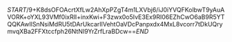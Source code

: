 $START$/9+K8dsOFOAcrtXfLw2AhXpPZgT4m1LXVbj6/iJ0iYVQFKolbwT9yAuAVORK+oYXL93VMf0ixRlI+inxKwi+F3zwx0o5IvE3Ex9RI06EZhCwO6aB9R5YTQQKAwIlSnNsiMdRU5tDArUkcarIlVehtOaVDcPanpxdx4MxL8vcorr7tDkUQrymvqXBa2FFXtccfph26NtNI9YrZrfLraBDcw==$END$